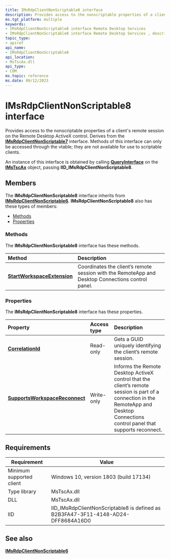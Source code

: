 ```yaml
---
title: IMsRdpClientNonScriptable8 interface
description: Provides access to the nonscriptable properties of a client's remote session on the Remote Desktop ActiveX control. Derives from the IMsRdpClientNonScriptable7 interface.
ms.tgt_platform: multiple
keywords:
- IMsRdpClientNonScriptable8 interface Remote Desktop Services
- IMsRdpClientNonScriptable8 interface Remote Desktop Services , described
topic_type:
- apiref
api_name:
- IMsRdpClientNonScriptable8
api_location:
- MsTscAx.dll
api_type:
- COM
ms.topic: reference
ms.date: 09/12/2023
---
```


# IMsRdpClientNonScriptable8 interface

Provides access to the nonscriptable properties of a client's remote session on the Remote Desktop ActiveX control. Derives from the [**IMsRdpClientNonScriptable7**](imsrdpclientnonscriptable7.md) interface. Methods of this interface can only be accessed through the vtable; they are not available for use to scriptable clients.

An instance of this interface is obtained by calling [**QueryInterface**](/windows/desktop/api/unknwn/nf-unknwn-iunknown-queryinterface(q)) on the [**IMsTscAx**](imstscax-interface.md) object, passing **IID\_IMsRdpClientNonScriptable8**.

## Members

The **IMsRdpClientNonScriptable8** interface inherits from [**IMsRdpClientNonScriptable6**](imsrdpclientnonscriptable5.md). **IMsRdpClientNonScriptable8** also has these types of members:

- [Methods](#methods)
- [Properties](#properties)

### Methods

The **IMsRdpClientNonScriptable8** interface has these methods.


| Method            | Description              |
|:------------------|:-------------------------|
| [**StartWorkspaceExtension**](imsrdpclientnonscriptable8-startworkspaceextension.md)       |  Coordinates the client’s remote session with the RemoteApp and Desktop Connections control panel. |

### Properties

The **IMsRdpClientNonScriptable8** interface has these properties.

| Property         | Access type           | Description            |
|:-----------------|:----------------------|:-----------------------|
| [**CorrelationId**](imsrdpclientnonscriptable8-correlationid.md)      | Read-only |  Gets a GUID uniquely identifying the client’s remote session.   |
| [**SupportsWorkspaceReconnect**](imsrdpclientnonscriptable8-supportsworkspacereconnect.md)                       | Write-only |    Informs the Remote Desktop ActiveX control that the client’s remote session is part of a connection in the RemoteApp and Desktop Connections control panel that supports reconnect.     |

## Requirements

| Requirement | Value |
|-------------------------------------|---------------------------------------|
| Minimum supported client| Windows 10, version 1803 (build 17134)      |
| Type library            | MsTscAx.dll                        |
| DLL                  | MsTscAx.dll     |
| IID                      | IID\_IMsRdpClientNonScriptable8 is defined as B2B3FA47-3F11-4148-AD24-DFF8684A16D0            |

## See also

<dl> <dt>

[**IMsRdpClientNonScriptable6**](imsrdpclientnonscriptable6.md)
</dt> </dl>
